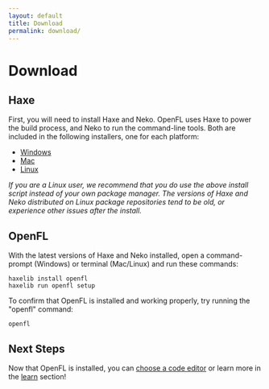 ```yaml
---
layout: default
title: Download
permalink: download/
---
```


# Download

## Haxe

First, you will need to install Haxe and Neko. OpenFL uses Haxe to power the build process, and Neko to run the command-line tools. Both are included in the following installers, one for each platform:

 * [Windows](http://haxe.org/file/haxe-3.1.3-win.exe)
 * [Mac](http://haxe.org/file/haxe-3.1.3-osx-installer.pkg)
 * [Linux](http://www.openfl.org/builds/haxe/haxe-3.1.3-linux-installer.tar.gz)

_If you are a Linux user, we recommend that you do use the above install script instead of your own package manager. The versions of Haxe and Neko distributed on Linux package repositories tend to be old, or experience other issues after the install._

## OpenFL

With the latest versions of Haxe and Neko installed, open a command-prompt (Windows) or terminal (Mac/Linux) and run these commands:

    haxelib install openfl
    haxelib run openfl setup

To confirm that OpenFL is installed and working properly, try running the "openfl" command:

    openfl

## Next Steps

Now that OpenFL is installed, you can [choose a code editor](/learn/choosing-a-code-editor/) or learn more in the [learn](/learn/) section!